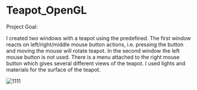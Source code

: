 # Teapot_OpenGL
Project Goal:

 I created two windows with a teapot using the predefined. The first window reacts on left/right/middle mouse button actions, i.e. pressing the button and moving the mouse will rotate teapot.
 In the second window the left mouse button is not used. There is a menu attached to the right mouse button which gives several different views of the teapot. I used lights and materials for the surface of the teapot.
 
![1111](https://user-images.githubusercontent.com/46905124/90105139-15bb3780-dd4e-11ea-85cb-caebcffc4323.png)
